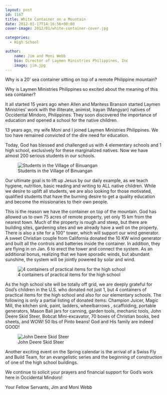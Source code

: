 ```yaml
---
layout: post
id: 1167
title: White Container on a Mountain
date: 2012-01-17T14:16:56+00:00
cover-image: 2012/01/white-container-cover.jpg

categories:
  - High School

author:
    name: Jim and Moni Webb
    bio: Director of Laymen Ministries Philippines, Inc
    image: jim.jpg
---
```


Why is a 20’ sea container sitting on top of a remote Philippine mountain?

Why is Laymen Ministries Philippines so excited about the meaning of this sea container?

It all started 15 years ago when Allen and Maritess Branson started Laymen Ministries’ work with the illiterate, animist, Irayan (Mangyan) natives of Occidental Mindoro, Philippines. They soon discovered the importance of education and opened a school for the native children.

13 years ago, my wife Moni and I joined Laymen Ministries Philippines. We too have remained convicted of the dire need for education.

Today, God has blessed and challenged us with 4 elementary schools and 1 high school, exclusively for these marginalized natives. Now we have almost 200 serious students in our schools.

<figure class="c-figure">
    <img alt="Students in the Village of Binuangan" src="{{site.img_dir}}/2012/01/2012_01_01_Pic3.jpg">
    <figcaption>Students in the Village of Binuangan</figcaption>
</figure>

Our ultimate goal is to lift up Jesus by our daily example, as we teach hygiene, nutrition, basic reading and writing to ALL native children. While we desire to uplift all students, we are also looking for those motivated, qualified students that have the burning desire to get a quality education and become the missionaries to their own people.

This is the reason we have the container on top of the mountain. God has allowed us to own 75 acres of remote property, yet only 15 km from the nearest town. Much of the property is rough and steep, but there are building sites, gardening sites and we already have a well on the property. There is also a site for a 100" tower, which will support our wind generator. A sweet Christian couple from California donated the 10 KW wind generator and built all the controls and batteries inside the container. In addition, they are flying in on Jan. 6 to erect the tower and connect the system. As an additional bonus, realizing that we have sporadic winds, but abundant sunshine, the system will be jointly powered by solar and wind.

<figure class="c-figure">
    <img alt="4 containers of practical items for the high school" src="{{site.img_dir}}/2012/01/2012_01_01_Pic4.jpg">
    <figcaption>4 containers of practical items for the high school</figcaption>
</figure>

As the high school site will be totally off grid, we are deeply grateful for God’s children in the U.S. who donated not just 1, but 4 containers of practical items for the high school and also for our elementary schools. The following is only a partial listing of donated items: Champion Juicer, Magic Mill, the kitchen sink, paint, ladders, wheelbarrows , scaffolding, portable generators, Mason Ball jars for canning, garden tools, mechanic tools, John Deere Skid Steer, Bobcat Mini-excavator, 70 boxes of Christian books, bed sheets, and WOW! 50 lbs of Pinto beans! God and His family are indeed GOOD!

<figure class="c-figure">
    <img alt="John Deere Skid Steer" src="{{site.img_dir}}/2012/01/2012_01_01_Pic5.jpg">
    <figcaption>John Deere Skid Steer</figcaption>
</figure>

Another exciting event on the Spring calendar is the arrival of a Swiss Fly and Build Team, for an evangelistic series and the beginning of construction of one of the high school buildings.

We continue to solicit your prayers and financial support for God’s work here in Occidental Mindoro!

Your Fellow Servants,
Jim and Moni Webb
